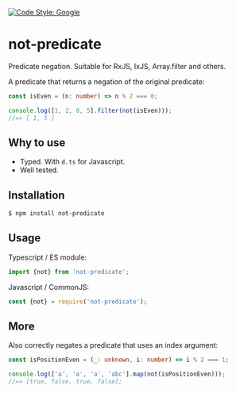[![Code Style: Google](https://img.shields.io/badge/code%20style-google-blueviolet.svg)](https://github.com/google/gts)

# not-predicate

Predicate negation. Suitable for RxJS, IxJS, Array.filter and others.

A predicate that returns a negation of the original predicate:

```ts
const isEven = (n: number) => n % 2 === 0;

console.log([1, 2, 8, 5].filter(not(isEven)));
//=> [ 1, 5 ]
```

## Why to use

- Typed. With `d.ts` for Javascript.
- Well tested.

## Installation

```bash
$ npm install not-predicate
```

## Usage

Typescript / ES module:

```ts
import {not} from 'not-predicate';
```

Javascript / CommonJS:

```js
const {not} = require('not-predicate');
```

## More

Also correctly negates a predicate that uses an index argument:

```ts
const isPositionEven = (_: unknown, i: number) => i % 2 === 1;

console.log(['a', 'a', 'a', 'abc'].map(not(isPositionEven)));
//=> [true, false, true, false];
```
